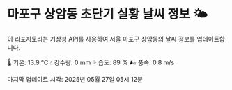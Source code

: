 
# 마포구 상암동 초단기 실황 날씨 정보 🌤️

이 리포지토리는 기상청 API를 사용하여 서울 마포구 상암동의 날씨 정보를 업데이트합니다. 

🌡️ 기온: 13.9 ℃
💧 강수량: 0 mm
💦 습도: 89 %
🌬️ 풍속: 0.8 m/s

마지막 업데이트 시각: 2025년 05월 27일 05시 12분    
